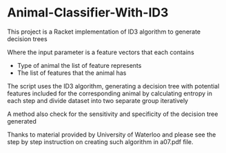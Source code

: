 # Animal-Classifier-With-ID3

This project is a Racket implementation of ID3 algorithm to generate decision trees

Where the input parameter is a feature vectors that each contains
- Type of animal the list of feature represents
- The list of features that the animal has

The script uses the ID3 algorithm,
generating a decision tree with potential features included for the corresponding animal by calculating entropy in each step and divide dataset into two separate group iteratively

A method also check for the sensitivity and specificity of the decision tree generated

Thanks to material provided by University of Waterloo and please see the step by step instruction on creating such algorithm in a07.pdf file.
